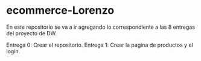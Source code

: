 # ecommerce-Lorenzo

En este repositorio se va a ir agregando lo correspondiente
a las 8 entregas del proyecto de DW.

Entrega 0: Crear el repositorio.
Entrega 1: Crear la pagina de productos y el login.
